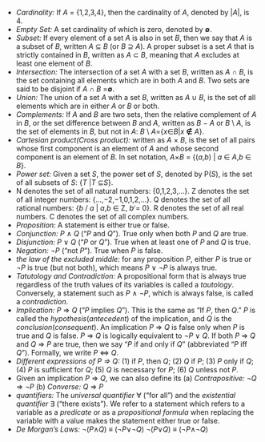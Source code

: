 - *Cardinality:* If *A* = {1,2,3,4}, then the cardinality of *A*, denoted by |*A*|, is 4.
- *Empty Set:* A set cardinality of which is zero, denoted by **∅**.
- *Subset:* If every element of a set *A* is also in set *B*, then we say that *A* is a subset of *B*, written *A* ⊆ *B* (or *B* ⊇ *A*). A proper subset is a set *A* that is strictly contained in *B*, written as *A* ⊂ *B*, meaning that *A* excludes at least one element of *B*.
- *Intersection:* The intersection of a set *A* with a set *B*, written as *A* ∩ *B*, is the set containing all elements which are in both *A* and *B*. Two sets are said to be disjoint if *A* ∩ *B* =**∅**.
- *Union:* The union of a set *A* with a set *B*, written as *A* ∪ *B*, is the set of all elements which are in either *A* or *B* or both.
- *Complements:* If *A* and *B* are two sets, then the relative complement of *A* in *B*, or the set difference between *B* and *A*, written as *B* − *A* or *B* \ *A*, is the set of elements in *B*, but not in *A*: *B* \ *A*={*x*∈*B*|*x*  **∉**  *A*}.
- *Cartesian product(Cross product):* written as *A* × *B*, is the set of all pairs whose first component is an element of *A* and whose second component is an element of *B*. In set notation, *A*×*B* = {(*a*,*b*) | *a* ∈ *A*,*b* ∈ *B*}.
- *Power set:* Given a set *S*, the power set of *S*, denoted by P(*S*), is the set of all subsets of *S*: {*T* |*T* ⊆*S*}.
- N denotes the set of all natural numbers: {0,1,2,3,...}.
  Z denotes the set of all integer numbers: {...,−2,−1,0,1,2,...}.
  Q denotes the set of all rational numbers: {*b* / *a* | *a*,*b* ∈ Z, *b* ̸= 0}. 
  R denotes the set of all real numbers.
  C denotes the set of all complex numbers.
- *Proposition:* A statement is either true or false.
- *Conjunction:*  *P* ∧ *Q* (“*P* and *Q*”). True only when both *P* and *Q* are true.
- *Disjunction:* *P* ∨ *Q* (“*P* or *Q*”). True when at least one of *P* and *Q* is true.
- *Negation:* ¬*P* (“not *P*”). True when *P* is false.
- *the law of the excluded middle:* for any proposition *P*, either *P* is true or ¬*P* is true (but not both), which means *P* ∨ ¬*P* is always true.
- *Tatutology and Contradiction:* A propositional form that is always true regardless of the truth values of its variables is called a *tautology*. Conversely, a statement such as *P* ∧ ¬*P*, which is always false, is called a *contradiction*.
- *Implication:* *P* ⇒ *Q* (“*P* implies *Q*”). This is the same as “If *P*, then *Q*.”  *P* is called the *hypothesis*(*antecedent*) of the implication, and *Q* is the *conclusion*(*consequent*). An implication *P* ⇒ *Q* is false only when *P* is true and *Q* is false. *P* ⇒ *Q* is logically equivalent to ¬*P* ∨ *Q*. If both *P* ⇒ *Q* and *Q* ⇒ *P* are true, then we say “*P* if and only if *Q*” (abbreviated “*P* iff *Q*”). Formally, we write *P* ⇔ *Q*.
- *Different expressions of P ⇒ Q:*
  (1) if *P*, then *Q*;
  (2) *Q* if *P*;
  (3) *P* only if *Q*;
  (4) *P* is sufficient for *Q*; 
  (5) *Q* is necessary for *P*; 
  (6) *Q* unless not *P*.
- Given an implication *P* ⇒ *Q*, we can also define its 
  (a) *Contrapositive:* ¬*Q* ⇒ ¬*P*
  (b) *Converse:* *Q* ⇒ *P*
- *quantifiers:* The *universal quantifier* ∀ (“for all”) and the *existential quantifier* ∃ (“there exists”). We refer to a statement which refers to a variable as a *predicate* or as a *propositional formula* when replacing the variable with a value makes the statement either true or false.
- *De Morgan’s Laws:*
  ¬(*P*∧*Q*) ≡ (¬*P*∨¬*Q*) 
  ¬(*P*∨*Q*) ≡ (¬*P*∧¬*Q*)